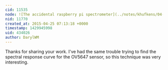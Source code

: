 ```yaml
---
cid: 11535
node: ![The accidental raspberry pi spectrometer](../notes/khufkens/04-25-2015/the-accidental-raspberry-pi-spectrometer)
nid: 11770
created_at: 2015-04-25 07:13:18 +0000
timestamp: 1429945998
uid: 434026
author: DarylWM
---
```


Thanks for sharing your work. I've had the same trouble trying to find the spectral response curve for the OV5647 sensor, so this technique was very interesting.